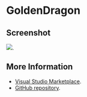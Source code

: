 # GoldenDragon



## Screenshot
![](https://raw.githubusercontent.com/gerane/VSCodeThemes/master/gerane.Theme-GoldenDragon/screenshot.png).


## More Information
* [Visual Studio Marketplace](https://marketplace.visualstudio.com/items/gerane.Theme-GoldenDragon).
* [GitHub repository](https://github.com/gerane/VSCodeThemes).
